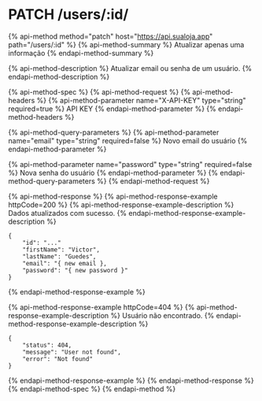 # PATCH /users/:id/

{% api-method method="patch" host="https://api.sualoja.app" path="/users/:id" %}
{% api-method-summary %}
Atualizar apenas uma informação
{% endapi-method-summary %}

{% api-method-description %}
Atualizar email ou senha de um usuário.
{% endapi-method-description %}

{% api-method-spec %}
{% api-method-request %}
{% api-method-headers %}
{% api-method-parameter name="X-API-KEY" type="string" required=true %}
API KEY
{% endapi-method-parameter %}
{% endapi-method-headers %}

{% api-method-query-parameters %}
{% api-method-parameter name="email" type="string" required=false %}
Novo email do usuário
{% endapi-method-parameter %}

{% api-method-parameter name="password" type="string" required=false %}
Nova senha do usuário
{% endapi-method-parameter %}
{% endapi-method-query-parameters %}
{% endapi-method-request %}

{% api-method-response %}
{% api-method-response-example httpCode=200 %}
{% api-method-response-example-description %}
Dados atualizados com sucesso.
{% endapi-method-response-example-description %}

```
{
    "id": "..."
    "firstName": "Victor",
    "lastName": "Guedes",
    "email": "{ new email },
    "password": "{ new password }"
}
```
{% endapi-method-response-example %}

{% api-method-response-example httpCode=404 %}
{% api-method-response-example-description %}
Usuário não encontrado.
{% endapi-method-response-example-description %}

```
{
    "status": 404,
    "message": "User not found",
    "error": "Not found"
}
```
{% endapi-method-response-example %}
{% endapi-method-response %}
{% endapi-method-spec %}
{% endapi-method %}

